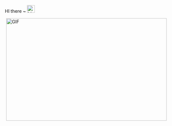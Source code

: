 HI there ~ <img src="https://user-images.githubusercontent.com/1303154/88677602-1635ba80-d120-11ea-84d8-d263ba5fc3c0.gif" width="24px" alt="hi">

<img align="right" alt="GIF" src="https://tenor.com/view/waving-saying-hello-penguin-gif-14603630" width="500" height="320" />
